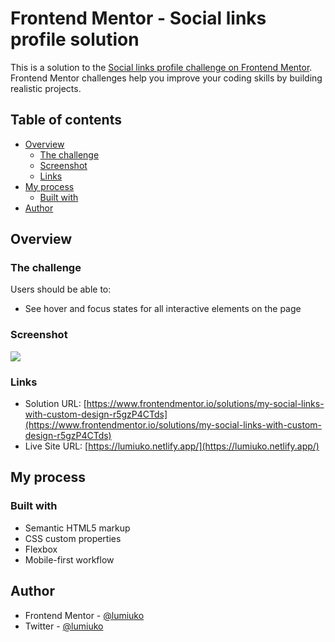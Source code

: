 # Frontend Mentor - Social links profile solution

This is a solution to the [Social links profile challenge on Frontend Mentor](https://www.frontendmentor.io/challenges/social-links-profile-UG32l9m6dQ). Frontend Mentor challenges help you improve your coding skills by building realistic projects.

## Table of contents

- [Overview](#overview)
  - [The challenge](#the-challenge)
  - [Screenshot](#screenshot)
  - [Links](#links)
- [My process](#my-process)
  - [Built with](#built-with)
- [Author](#author)

## Overview

### The challenge

Users should be able to:

- See hover and focus states for all interactive elements on the page

### Screenshot

![](https://i.imgur.com/Jz2OHCp.png)

### Links

- Solution URL: [https://www.frontendmentor.io/solutions/my-social-links-with-custom-design-r5gzP4CTds](https://www.frontendmentor.io/solutions/my-social-links-with-custom-design-r5gzP4CTds)
- Live Site URL: [https://lumiuko.netlify.app/](https://lumiuko.netlify.app/)

## My process

### Built with

- Semantic HTML5 markup
- CSS custom properties
- Flexbox
- Mobile-first workflow

## Author

- Frontend Mentor - [@lumiuko](https://www.frontendmentor.io/profile/lumiuko)
- Twitter - [@lumiuko](https://www.twitter.com/lumiuko)
